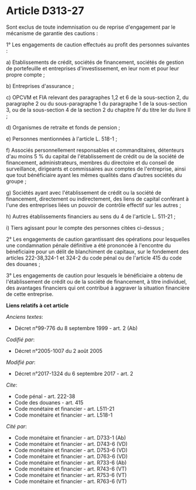 # Article D313-27

Sont exclus de toute indemnisation ou de reprise d'engagement par le mécanisme de garantie des cautions : 

1° Les engagements de caution effectués au profit des personnes suivantes : 

a) Etablissements de crédit,  sociétés de financement, sociétés de gestion de portefeuille et entreprises d'investissement,
en leur nom et pour leur propre compte ; 

b) Entreprises d'assurance ; 

c) OPCVM et FIA relevant des paragraphes 1,2 et 6 de la sous-section 2, du paragraphe 2 ou du sous-paragraphe 1 du paragraphe
1 de la sous-section 3, ou de la sous-section 4 de la section 2 du chapitre IV du titre Ier du livre II ; 

d) Organismes de retraite et fonds de pension ; 

e) Personnes mentionnées à l'article L. 518-1 ; 

f) Associés personnellement responsables et commanditaires, détenteurs d'au moins 5 % du capital de l'établissement de crédit
ou de la société de financement, administrateurs, membres du directoire et du conseil de surveillance, dirigeants et
commissaires aux comptes de l'entreprise, ainsi que tout bénéficiaire ayant les mêmes qualités dans d'autres sociétés du
groupe ; 

g) Sociétés ayant avec l'établissement de crédit ou la société de financement, directement ou indirectement, des liens de
capital conférant à l'une des entreprises liées un pouvoir de contrôle effectif sur les autres ; 

h) Autres établissements financiers au sens du 4 de l'article L. 511-21 ; 

i) Tiers agissant pour le compte des personnes citées ci-dessus ; 

2° Les engagements de caution garantissant des opérations pour lesquelles une condamnation pénale définitive a été prononcée
à l'encontre du bénéficiaire pour un délit de blanchiment de capitaux, sur le fondement des articles 222-38,324-1 et 324-2 du
code pénal ou de l'article 415 du code des douanes ; 

3° Les engagements de caution pour lesquels le bénéficiaire a obtenu de l'établissement de crédit ou de la société de
financement, à titre individuel, des avantages financiers qui ont contribué à aggraver la situation financière de cette
entreprise.

**Liens relatifs à cet article**

_Anciens textes_:

  - Décret n°99-776 du 8 septembre 1999 - art. 2 (Ab)

_Codifié par_:

  - Décret n°2005-1007 du 2 août 2005

_Modifié par_:

  - Décret n°2017-1324 du 6 septembre 2017 - art. 2

_Cite_:

  - Code pénal - art. 222-38
  - Code des douanes - art. 415
  - Code monétaire et financier - art. L511-21
  - Code monétaire et financier - art. L518-1

_Cité par_:

  - Code monétaire et financier - art. D733-1 (Ab)
  - Code monétaire et financier - art. D743-6 (VD)
  - Code monétaire et financier - art. D753-6 (VD)
  - Code monétaire et financier - art. D763-6 (VD)
  - Code monétaire et financier - art. R733-6 (Ab)
  - Code monétaire et financier - art. R743-6 (VT)
  - Code monétaire et financier - art. R753-6 (VT)
  - Code monétaire et financier - art. R763-6 (VT)
